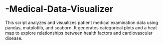 # -Medical-Data-Visualizer
This script analyzes and visualizes patient medical examination data using pandas, matplotlib, and seaborn. It generates categorical plots and a heat map to explore relationships between health factors and cardiovascular disease.
